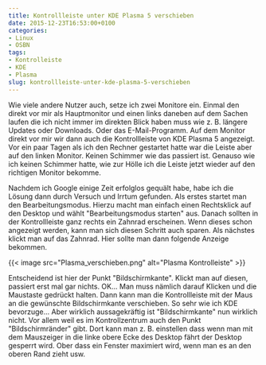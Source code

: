 ```yaml
---
title: Kontrollleiste unter KDE Plasma 5 verschieben
date: 2015-12-23T16:53:00+0100
categories:
- Linux
- OSBN
tags:
- Kontrolleiste
- KDE
- Plasma
slug: kontrollleiste-unter-kde-plasma-5-verschieben
---
```

Wie viele andere Nutzer auch, setze ich zwei Monitore ein. Einmal den direkt vor mir als Hauptmonitor und einen links daneben auf dem Sachen laufen die ich nicht immer im direkten Blick haben muss wie z. B. längere Updates oder Downloads. Oder das E-Mail-Programm. Auf dem Monitor direkt vor mir wir dann auch die Kontrollleiste von KDE Plasma 5 angezeigt. Vor ein paar Tagen als ich den Rechner gestartet hatte war die Leiste aber auf den linken Monitor. Keinen Schimmer wie das passiert ist. Genauso wie ich keinen Schimmer hatte, wie zur Hölle ich die Leiste jetzt wieder auf den richtigen Monitor bekomme.

Nachdem ich Google einige Zeit erfolglos gequält habe, habe ich die Lösung dann durch Versuch und Irrtum gefunden. Als erstes startet man den Bearbeitungsmodus. Hierzu macht man einfach einen Rechtsklick auf den Desktop und wählt "Bearbeitungsmodus starten" aus. Danach sollten in der Kontrollleiste ganz rechts ein Zahnrad erscheinen. Wenn dieses schon angezeigt werden, kann man sich diesen Schritt auch sparen. Als nächstes klickt man auf das Zahnrad. Hier sollte man dann folgende Anzeige bekommen.

{{< image src="Plasma_verschieben.png" alt="Plasma Kontrolleiste" >}}

Entscheidend ist hier der Punkt "Bildschirmkante". Klickt man auf diesen, passiert erst mal gar nichts. OK... Man muss nämlich darauf Klicken und die Maustaste gedrückt halten. Dann kann man die Kontrollleiste mit der Maus an die gewünschte Bildschirmkante verschieben. So sehr wie ich KDE bevorzuge... Aber wirklich aussagekräftig ist "Bildschirmkante" nun wirklich nicht. Vor allem weil es im Kontrollzentrum auch den Punkt "Bildschirmränder" gibt. Dort kann man z. B. einstellen dass wenn man mit dem Mauszeiger in die linke obere Ecke des Desktop fährt der Desktop gesperrt wird. Ober dass ein Fenster maximiert wird, wenn man es an den oberen Rand zieht usw.
